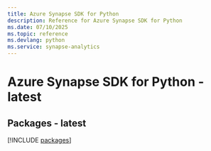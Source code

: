 ```yaml
---
title: Azure Synapse SDK for Python
description: Reference for Azure Synapse SDK for Python
ms.date: 07/10/2025
ms.topic: reference
ms.devlang: python
ms.service: synapse-analytics
---
```

# Azure Synapse SDK for Python - latest
## Packages - latest
[!INCLUDE [packages](synapse-index.md)]
